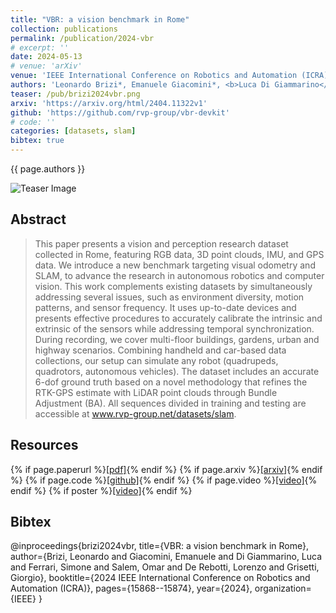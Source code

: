 ```yaml
---
title: "VBR: a vision benchmark in Rome"
collection: publications
permalink: /publication/2024-vbr
# excerpt: ''
date: 2024-05-13
# venue: 'arXiv'
venue: 'IEEE International Conference on Robotics and Automation (ICRA)'
authors: 'Leonardo Brizi*, Emanuele Giacomini*, <b>Luca Di Giammarino</b>, Simone Ferrari, Omar Salem, Lorenzo De Rebotti, Giorgio Grisetti'
teaser: /pub/brizi2024vbr.png
arxiv: 'https://arxiv.org/html/2404.11322v1'
github: 'https://github.com/rvp-group/vbr-devkit'
# code: ''
categories: [datasets, slam]
bibtex: true
---
```


{{ page.authors }}

<img class="pub_teaser" src="../images/pub/brizi2024vbr" alt="Teaser Image" title="teaser" />


## Abstract

> This paper presents a vision and perception research dataset collected in Rome, featuring RGB data, 3D point clouds, IMU, and GPS data. We introduce a new benchmark targeting visual odometry and SLAM, to advance the research in autonomous robotics and computer vision. This work complements existing datasets by simultaneously addressing several issues, such as environment diversity, motion patterns, and sensor frequency. It uses up-to-date devices and presents effective procedures to accurately calibrate the intrinsic and extrinsic of the sensors while addressing temporal synchronization. During recording, we cover multi-floor buildings, gardens, urban and highway scenarios. Combining handheld and car-based data collections, our setup can simulate any robot (quadrupeds, quadrotors, autonomous vehicles). The dataset includes an accurate 6-dof ground truth based on a novel methodology that refines the RTK-GPS estimate with LiDAR  point clouds through Bundle Adjustment (BA). All sequences divided in training and testing are accessible at www.rvp-group.net/datasets/slam.

## Resources

{% if page.paperurl %}<a href=" {{ page.paperurl }} ">[pdf]</a>{% endif %} {% if page.arxiv %}<a href=" {{ page.arxiv }} ">[arxiv]</a>{% endif %} {% if page.code %}<a href=" {{ page.code }} ">[github]</a>{% endif %} {% if page.video %}<a href=" {{ page.video }} ">[video]</a>{% endif %} {% if poster %}<a href=" {{ page.poster }} ">[video]</a>{% endif %}

## Bibtex 
 @inproceedings{brizi2024vbr,
  title={VBR: a vision benchmark in Rome},
  author={Brizi, Leonardo and Giacomini, Emanuele and Di Giammarino, Luca and Ferrari, Simone and Salem, Omar and De Rebotti, Lorenzo and Grisetti, Giorgio},
  booktitle={2024 IEEE International Conference on Robotics and Automation (ICRA)},
  pages={15868--15874},
  year={2024},
  organization={IEEE}
}